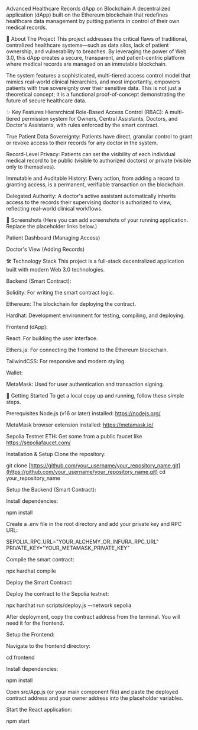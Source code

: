 Advanced Healthcare Records dApp on Blockchain
A decentralized application (dApp) built on the Ethereum blockchain that redefines healthcare data management by putting patients in control of their own medical records.

📄 About The Project
This project addresses the critical flaws of traditional, centralized healthcare systems—such as data silos, lack of patient ownership, and vulnerability to breaches. By leveraging the power of Web 3.0, this dApp creates a secure, transparent, and patient-centric platform where medical records are managed on an immutable blockchain.

The system features a sophisticated, multi-tiered access control model that mimics real-world clinical hierarchies, and most importantly, empowers patients with true sovereignty over their sensitive data. This is not just a theoretical concept; it is a functional proof-of-concept demonstrating the future of secure healthcare data.

✨ Key Features
Hierarchical Role-Based Access Control (RBAC): A multi-tiered permission system for Owners, Central Assistants, Doctors, and Doctor's Assistants, with rules enforced by the smart contract.

True Patient Data Sovereignty: Patients have direct, granular control to grant or revoke access to their records for any doctor in the system.

Record-Level Privacy: Patients can set the visibility of each individual medical record to be public (visible to authorized doctors) or private (visible only to themselves).

Immutable and Auditable History: Every action, from adding a record to granting access, is a permanent, verifiable transaction on the blockchain.

Delegated Authority: A doctor's active assistant automatically inherits access to the records their supervising doctor is authorized to view, reflecting real-world clinical workflows.

📸 Screenshots
(Here you can add screenshots of your running application. Replace the placeholder links below.)

Patient Dashboard (Managing Access)

Doctor's View (Adding Records)





🛠️ Technology Stack
This project is a full-stack decentralized application built with modern Web 3.0 technologies.

Backend (Smart Contract):

Solidity: For writing the smart contract logic.

Ethereum: The blockchain for deploying the contract.

Hardhat: Development environment for testing, compiling, and deploying.

Frontend (dApp):

React: For building the user interface.

Ethers.js: For connecting the frontend to the Ethereum blockchain.

TailwindCSS: For responsive and modern styling.

Wallet:

MetaMask: Used for user authentication and transaction signing.

🚀 Getting Started
To get a local copy up and running, follow these simple steps.

Prerequisites
Node.js (v16 or later) installed: https://nodejs.org/

MetaMask browser extension installed: https://metamask.io/

Sepolia Testnet ETH: Get some from a public faucet like https://sepoliafaucet.com/

Installation & Setup
Clone the repository:

git clone [https://github.com/your_username/your_repository_name.git](https://github.com/your_username/your_repository_name.git)
cd your_repository_name

Setup the Backend (Smart Contract):

Install dependencies:

npm install

Create a .env file in the root directory and add your private key and RPC URL:

SEPOLIA_RPC_URL="YOUR_ALCHEMY_OR_INFURA_RPC_URL"
PRIVATE_KEY="YOUR_METAMASK_PRIVATE_KEY"

Compile the smart contract:

npx hardhat compile

Deploy the Smart Contract:

Deploy the contract to the Sepolia testnet:

npx hardhat run scripts/deploy.js --network sepolia

After deployment, copy the contract address from the terminal. You will need it for the frontend.

Setup the Frontend:

Navigate to the frontend directory:

cd frontend

Install dependencies:

npm install

Open src/App.js (or your main component file) and paste the deployed contract address and your owner address into the placeholder variables.

Start the React application:

npm start
